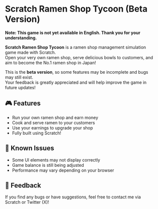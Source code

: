 # Scratch Ramen Shop Tycoon (Beta Version)
**Note: This game is not yet available in English. Thank you for your understanding.**

**Scratch Ramen Shop Tycoon** is a ramen shop management simulation game made with Scratch.  
Open your very own ramen shop, serve delicious bowls to customers, and aim to become the No.1 ramen shop in Japan!

This is the **beta version**, so some features may be incomplete and bugs may still exist.  
Your feedback is greatly appreciated and will help improve the game in future updates!

## 🎮 Features

- Run your own ramen shop and earn money
- Cook and serve ramen to your customers
- Use your earnings to upgrade your shop
- Fully built using Scratch!

## 🚧 Known Issues

- Some UI elements may not display correctly
- Game balance is still being adjusted
- Performance may vary depending on your browser

## 💬 Feedback

If you find any bugs or have suggestions, feel free to contact me via Scratch or Twitter (X)!
